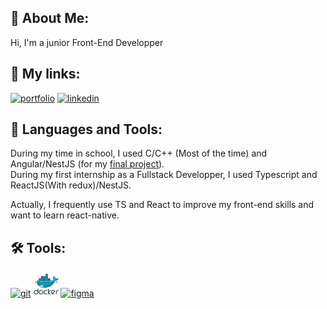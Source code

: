 
## 🚀 About Me:
Hi, I'm a junior Front-End Developper

## 🔗 My links:

[![portfolio](https://img.shields.io/badge/my_portfolio-000?style=for-the-badge&logo=ko-fi&logoColor=white)](https://ugtheven.com/)
[![linkedin](https://img.shields.io/badge/linkedin-0A66C2?style=for-the-badge&logo=linkedin&logoColor=white)](https://www.linkedin.com/in/ugo-theveny/)

## 🎨 Languages and Tools:
During my time in school, I used C/C++ (Most of the time) and Angular/NestJS (for my <a href="https://github.com/ugtheven/42Transcendence" target="_blank" rel="noreferrer">final project</a>).\
During my first internship as a Fullstack Developper, I used Typescript and ReactJS(With redux)/NestJS.

Actually, I frequently use TS and React to improve my front-end skills and want to learn react-native.

## 🛠 Tools:
<a href="https://git-scm.com/" target="_blank" rel="noreferrer"><img src="https://www.vectorlogo.zone/logos/git-scm/git-scm-icon.svg" alt="git" width="40" height="40"/></a>
<a href="https://www.docker.com/" target="_blank" rel="noreferrer"><img src="https://raw.githubusercontent.com/devicons/devicon/master/icons/docker/docker-original-wordmark.svg" alt="docker" width="40" height="40"/></a>
<a href="https://www.figma.com/" target="_blank" rel="noreferrer"><img src="https://www.vectorlogo.zone/logos/figma/figma-icon.svg" alt="figma" width="40" height="40"/></a>
